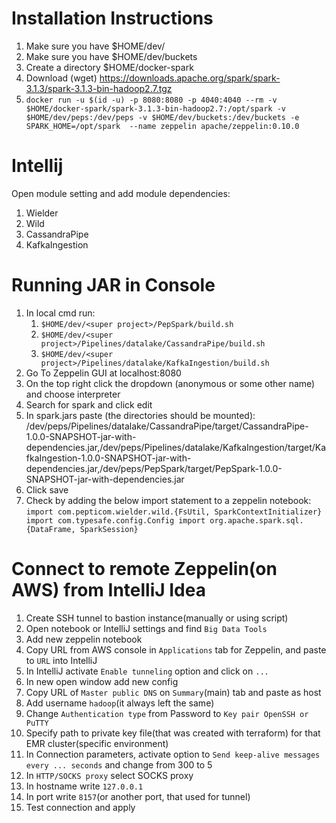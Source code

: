Installation Instructions
=

1. Make sure you have $HOME/dev/<super project>
2. Make sure you have $HOME/dev/buckets
3. Create a directory $HOME/docker-spark
4. Download (wget) https://downloads.apache.org/spark/spark-3.1.3/spark-3.1.3-bin-hadoop2.7.tgz
5. `docker run -u $(id -u) -p 8080:8080 -p 4040:4040 --rm -v $HOME/docker-spark/spark-3.1.3-bin-hadoop2.7:/opt/spark -v $HOME/dev/peps:/dev/peps -v $HOME/dev/buckets:/dev/buckets -e SPARK_HOME=/opt/spark  --name zeppelin apache/zeppelin:0.10.0`

Intellij
=
Open module setting and add module dependencies:
1. Wielder
2. Wild
3. CassandraPipe
4. KafkaIngestion

Running JAR in Console
=
1. In local cmd run:
   1. `$HOME/dev/<super project>/PepSpark/build.sh`
   2. `$HOME/dev/<super project>/Pipelines/datalake/CassandraPipe/build.sh`
   3. `$HOME/dev/<super project>/Pipelines/datalake/KafkaIngestion/build.sh`
2. Go To Zeppelin GUI at localhost:8080
3. On the top right click the dropdown (anonymous or some other name) and choose interpreter
4. Search for spark and click edit
5. In spark.jars paste (the directories should be mounted):
/dev/peps/Pipelines/datalake/CassandraPipe/target/CassandraPipe-1.0.0-SNAPSHOT-jar-with-dependencies.jar,/dev/peps/Pipelines/datalake/KafkaIngestion/target/KafkaIngestion-1.0.0-SNAPSHOT-jar-with-dependencies.jar,/dev/peps/PepSpark/target/PepSpark-1.0.0-SNAPSHOT-jar-with-dependencies.jar
6. Click save
7. Check by adding the below import statement to a zeppelin notebook:
`
   import com.pepticom.wielder.wild.{FsUtil, SparkContextInitializer}
   import com.typesafe.config.Config
   import org.apache.spark.sql.{DataFrame, SparkSession}
`

Connect to remote Zeppelin(on AWS) from IntelliJ Idea
=
1. Create SSH tunnel to bastion instance(manually or using script)
2. Open notebook or IntelliJ settings and find `Big Data Tools`
3. Add new zeppelin notebook
4. Copy URL from AWS console in `Applications` tab for Zeppelin, and paste to `URL` into IntelliJ
5. In IntelliJ activate `Enable tunneling` option and click on `...`
6. In new open window add new config
7. Copy URL of `Master public DNS` on `Summary`(main) tab and paste as host
8. Add username `hadoop`(it always left the same)
9. Change `Authentication type` from Password to `Key pair OpenSSH or PuTTY`
10. Specify path to private key file(that was created with terraform) for that EMR cluster(specific environment)
11. In Connection parameters, activate option to `Send keep-alive messages every ... seconds` and change from 300 to 5
12. In `HTTP/SOCKS proxy` select SOCKS proxy
13. In hostname write `127.0.0.1`
14. In port write `8157`(or another port, that used for tunnel)
15. Test connection and apply
